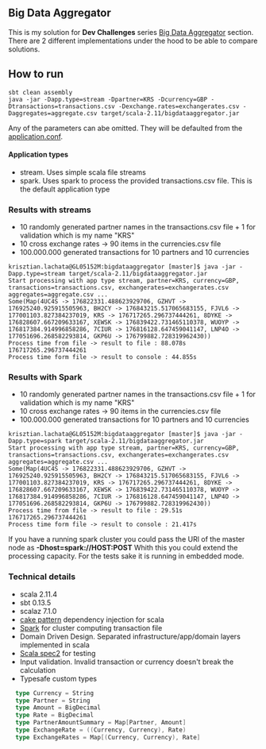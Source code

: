 ## Big Data Aggregator ##

This is my solution for **Dev Challenges** series [Big Data Aggregator](CHALLENGE.md) section.
There are 2 different implementations under the hood to be able to compare solutions.

## How to run ##
```
sbt clean assembly
java -jar -Dapp.type=stream -Dpartner=KRS -Dcurrency=GBP -Dtransactions=transactions.csv -Dexchange.rates=exchangerates.csv -Daggregates=aggregate.csv target/scala-2.11/bigdataaggregator.jar
```
Any of the parameters can abe omitted. They will be defaulted from the [application.conf](src/main/resources/application.conf).

#### Application types ####
- stream. Uses simple scala file streams
- spark. Uses spark to process the provided transactions.csv file. This is the default application type

### Results with streams ###
- 10 randomly generated partner names in the transactions.csv file + 1 for validation which is my name "KRS"
- 10 cross exchange rates -> 90 items in the currencies.csv file
- 100.000.000 generated transactions for 10 partners and 10 currencies
```
krisztian.lachata@GL05152M:bigdataaggregator [master]$ java -jar -Dapp.type=stream target/scala-2.11/bigdataaggregator.jar
Start processing with app type stream, partner=KRS, currency=GBP, transactions=transactions.csv, exchangerates=exchangerates.csv aggregates=aggregate.csv ...
Some(Map(4UC4S -> 176822331.488623929706, GZHVT -> 176925240.925915505963, BH2CY -> 176843215.517065683155, FJVL6 -> 177001103.827384237019, KRS -> 176717265.296737444261, 8DYKE -> 176828607.667209633167, XEWSK -> 176839422.731465110378, WUOYP -> 176817384.914996858286, 7CIUR -> 176816128.647459041147, LNP4O -> 177051696.268582293814, GKP6U -> 176799882.728319962430))
Process time from file -> result to file : 88.078s
176717265.296737444261
Process time form file -> result to console : 44.855s
```

### Results with Spark ###
- 10 randomly generated partner names in the transactions.csv file + 1 for validation which is my name "KRS"
- 10 cross exchange rates -> 90 items in the currencies.csv file
- 100.000.000 generated transactions for 10 partners and 10 currencies
```
krisztian.lachata@GL05152M:bigdataaggregator [master]$ java -jar -Dapp.type=spark target/scala-2.11/bigdataaggregator.jar
Start processing with app type stream, partner=KRS, currency=GBP, transactions=transactions.csv, exchangerates=exchangerates.csv aggregates=aggregate.csv ...
Some(Map(4UC4S -> 176822331.488623929706, GZHVT -> 176925240.925915505963, BH2CY -> 176843215.517065683155, FJVL6 -> 177001103.827384237019, KRS -> 176717265.296737444261, 8DYKE -> 176828607.667209633167, XEWSK -> 176839422.731465110378, WUOYP -> 176817384.914996858286, 7CIUR -> 176816128.647459041147, LNP4O -> 177051696.268582293814, GKP6U -> 176799882.728319962430))
Process time from file -> result to file : 29.51s
176717265.296737444261
Process time form file -> result to console : 21.417s
```
If you have a running spark cluster you could pass the URl of the master node as **-Dhost=spark://HOST:POST** Whith this you could extend the processing capacity. For the tests sake it is running in embedded mode.
### Technical details ###
- scala 2.11.4
- sbt 0.13.5
- scalaz 7.1.0
- [cake pattern](http://jonasboner.com/2008/10/06/real-world-scala-dependency-injection-di/) dependency injection for scala
- [Spark](http://spark.apache.org/docs/latest/index.html) for cluster computing transaction file
- Domain Driven Design. Separated infrastructure/app/domain layers implemented in scala
- [Scala spec2](https://etorreborre.github.io/specs2/guide/SPECS2-3.5/org.specs2.guide.UserGuide.html) for testing
- Input validation. Invalid transaction or currency doesn't break the calculation
- Typesafe custom types
```scala
  type Currency = String
  type Partner = String
  type Amount = BigDecimal
  type Rate = BigDecimal
  type PartnerAmountSummary = Map[Partner, Amount]
  type ExchangeRate = ((Currency, Currency), Rate)
  type ExchangeRates = Map[(Currency, Currency), Rate]
```
